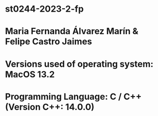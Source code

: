 # st0244-2023-2-fp
# Maria Fernanda Álvarez Marín & Felipe Castro Jaimes
# Versions used of operating system: MacOS 13.2
# Programming Language: C / C++ (Version C++: 14.0.0)
 

